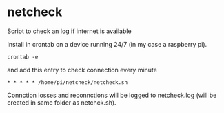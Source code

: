 # netcheck
Script to check an log if internet is available

Install in crontab on a device running 24/7 (in my case a raspberry pi).

```
crontab -e
```

and add this entry to check connection every minute

```
* * * * * /home/pi/netcheck/netcheck.sh
```

Connction losses and reconnctions will be logged to netcheck.log (will be created in same folder as netchck.sh).
